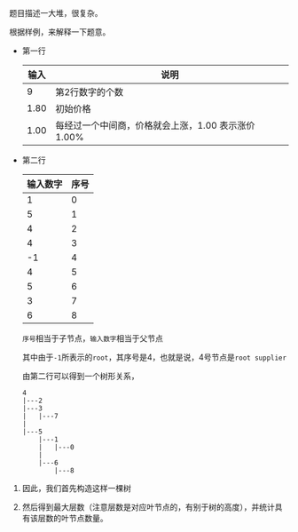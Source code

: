 题目描述一大堆，很复杂。

根据样例，来解释一下题意。

*   第一行

    | 输入 | 说明 |
    | --- | --- |
    |9 | 第2行数字的个数 |
    | 1.80 | 初始价格 |
    | 1.00 | 每经过一个中间商，价格就会上涨，1.00 表示涨价 1.00% |

*   第二行

    | 输入数字 | 序号 |
    | --- | --- |
    | 1 | 0 |
    | 5 | 1 |
    | 4 | 2 |
    | 4 | 3 |
    | -1 | 4 |
    | 4 | 5 |
    | 5 | 6 |
    | 3 | 7 |
    | 6 | 8 |

    `序号`相当于子节点，`输入数字`相当于父节点

    其中由于`-1`所表示的`root`，其序号是4，也就是说，4号节点是`root supplier`

    由第二行可以得到一个树形关系，
    
    ```
    4
    |---2
    |---3
    |   |---7
    |
    |---5
        |---1
        |   |---0
        |
        |---6
            |---8
    ```

1.  因此，我们首先构造这样一棵树

2.  然后得到最大层数（注意层数是对应叶节点的，有别于树的高度），并统计具有该层数的叶节点数量。

